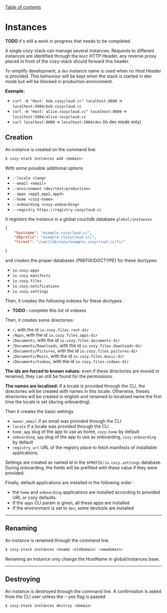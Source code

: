 [Table of contents](./README.md#table-of-contents)

# Instances

**TODO** it's still a work in progress that needs to be completed.

A single cozy-stack can manage several instances. Requests to different instances are identified through the `Host` HTTP Header, any reverse proxy placed in front of the cozy-stack should forward this header.

To simplify development, a `dev` instance name is used when no Host Header is provided. This behaviour will be kept when the stack is started in dev mode but will be blocked in production environment.

**Exemple:**

- `curl -H "Host: bob.cozycloud.cc" localhost:8080` → `localhost:5984/bob-cozycloud.cc`
- `curl -H "Host: alice.cozycloud.cc" localhost:8080` → `localhost:5984/alice-cozycloud.cc`
- `curl localhost:8080` → `localhost:5984/dev` (in dev mode only)

## Creation

An instance is created on the command line:

```sh
$ cozy-stack instances add <domain>
```
With some possible additional options

- `--locale <lang>`
- `--email <email>`
- `--environment <dev/test/production>`
- `--apps <app1,app2,app3>`
- `--home <cozy-home>`
- `--onboarding <cozy-onboarding>`
- `--registry https://registry.cozycloud.cc`

It registers the instance in a global couchdb database `global/instances`
```json
{
    "hostname": "example.cozycloud.cc",
    "dbprefix": "example-clozycloud-cc/",
    "fsroot": "/var/lib/cozy/example.cozycloud.cc/fs/"

}
```

and creates the proper databases ($PREFIX/$DOCTYPE) for these doctypes:

- `io.cozy.apps`
- `io.cozy.manifests`
- `io.cozy.files`
- `io.cozy.notifications`
- `io.cozy.settings`

Then, it creates the following indexes for these doctypes :

- **TODO :** complete this list of indexes

Then, it creates some directories:

- `/`, with the id `io.cozy.files.root-dir`
- `/Apps`, with the id `io.cozy.files.apps-dir`
- `/Documents`, with the id `io.cozy.files.documents-dir`
- `/Documents/Downloads`, with the id `io.cozy.files.downloads-dir`
- `/Documents/Pictures`, with the id `io.cozy.files.pictures-dir`
- `/Documents/Music`, with the id `io.cozy.files.music-dir`
- `/Documents/Videos`, with the id `io.cozy.files.videos-dir`

**The ids are forced to known values:**  even if these directories are moved or
renamed, they can still be found for the permissions.

**The names are localized:** If a locale is provided through the CLI, the directories will be created with names in this locale. Otherwise, theses directories will be created in english and renamed to localized name the first time the locale is set (during onboarding).

Then it creates the basic settings

- `owner_email` if an email was provided through the CLI
- `locale` if a locale was provided through the CLI
- `home_app` slug of the app to use as home, `cozy-home` by default
- `onboarding_app` slug of the app to use as onboarding, `cozy-onboarding` by default
- `registry_url` URL of the registry place to fetch manifests of installable applications.

Settings are created as named id in the `$PREFIX/io.cozy.settings` database.
During onboarding, the fields will be prefilled with these value if they were provided.

Finally, default applications are installed in the following order :

- the `home` and `onboarding` applications are installed according to provided URL or cozy defaults.
- If the `apps` CLI param is given, all these apps are installed
- If the environment is set to `dev`, some devtools are installed


--------------------------------------


## Renaming

An instance is renamed through the command line.

```sh
$ cozy-stack instances rename <olddomain> <newdomain>
```

Renaming an instance only change the HostName in global/instances base.


---------------------------------------

## Destroying

An instance is destroyed through the command line.
A confirmation is asked from the CLI user unless the --yes flag is passed

```sh
$ cozy-stack instances destroy <domain>
```

